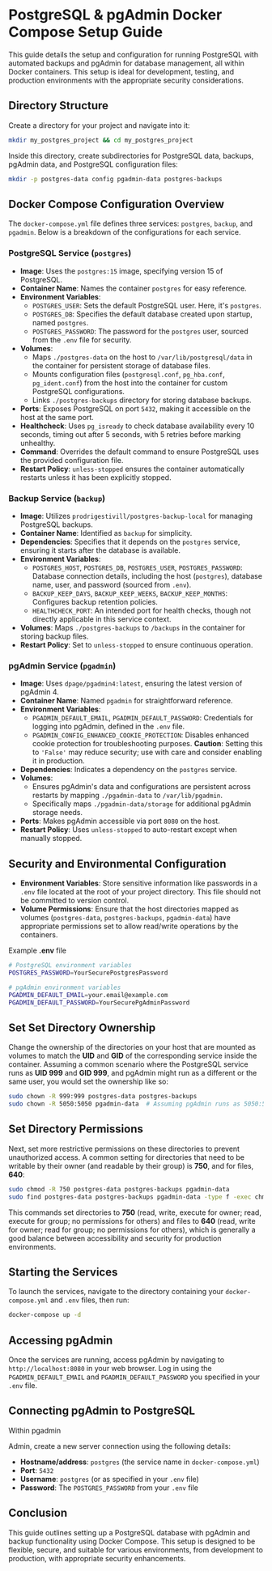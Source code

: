 # PostgreSQL & pgAdmin Docker Compose Setup Guide

This guide details the setup and configuration for running PostgreSQL with automated backups and pgAdmin for database management, all within Docker containers. This setup is ideal for development, testing, and production environments with the appropriate security considerations.

## Directory Structure

Create a directory for your project and navigate into it:

```bash
mkdir my_postgres_project && cd my_postgres_project
```

Inside this directory, create subdirectories for PostgreSQL data, backups, pgAdmin data, and PostgreSQL configuration files:

```bash
mkdir -p postgres-data config pgadmin-data postgres-backups
```

## Docker Compose Configuration Overview

The `docker-compose.yml` file defines three services: `postgres`, `backup`, and `pgadmin`. Below is a breakdown of the configurations for each service.

### PostgreSQL Service (`postgres`)

- **Image**: Uses the `postgres:15` image, specifying version 15 of PostgreSQL.
- **Container Name**: Names the container `postgres` for easy reference.
- **Environment Variables**:
  - `POSTGRES_USER`: Sets the default PostgreSQL user. Here, it's `postgres`.
  - `POSTGRES_DB`: Specifies the default database created upon startup, named `postgres`.
  - `POSTGRES_PASSWORD`: The password for the `postgres` user, sourced from the `.env` file for security.
- **Volumes**:
  - Maps `./postgres-data` on the host to `/var/lib/postgresql/data` in the container for persistent storage of database files.
  - Mounts configuration files (`postgresql.conf`, `pg_hba.conf`, `pg_ident.conf`) from the host into the container for custom PostgreSQL configurations.
  - Links `./postgres-backups` directory for storing database backups.
- **Ports**: Exposes PostgreSQL on port `5432`, making it accessible on the host at the same port.
- **Healthcheck**: Uses `pg_isready` to check database availability every 10 seconds, timing out after 5 seconds, with 5 retries before marking unhealthy.
- **Command**: Overrides the default command to ensure PostgreSQL uses the provided configuration file.
- **Restart Policy**: `unless-stopped` ensures the container automatically restarts unless it has been explicitly stopped.

### Backup Service (`backup`)

- **Image**: Utilizes `prodrigestivill/postgres-backup-local` for managing PostgreSQL backups.
- **Container Name**: Identified as `backup` for simplicity.
- **Dependencies**: Specifies that it depends on the `postgres` service, ensuring it starts after the database is available.
- **Environment Variables**:
  - `POSTGRES_HOST`, `POSTGRES_DB`, `POSTGRES_USER`, `POSTGRES_PASSWORD`: Database connection details, including the host (`postgres`), database name, user, and password (sourced from `.env`).
  - `BACKUP_KEEP_DAYS`, `BACKUP_KEEP_WEEKS`, `BACKUP_KEEP_MONTHS`: Configures backup retention policies.
  - `HEALTHCHECK_PORT`: An intended port for health checks, though not directly applicable in this service context.
- **Volumes**: Maps `./postgres-backups` to `/backups` in the container for storing backup files.
- **Restart Policy**: Set to `unless-stopped` to ensure continuous operation.

### pgAdmin Service (`pgadmin`)

- **Image**: Uses `dpage/pgadmin4:latest`, ensuring the latest version of pgAdmin 4.
- **Container Name**: Named `pgadmin` for straightforward reference.
- **Environment Variables**:
  - `PGADMIN_DEFAULT_EMAIL`, `PGADMIN_DEFAULT_PASSWORD`: Credentials for logging into pgAdmin, defined in the `.env` file.
  - `PGADMIN_CONFIG_ENHANCED_COOKIE_PROTECTION`: Disables enhanced cookie protection for troubleshooting purposes. **Caution**: Setting this to `'False'` may reduce security; use with care and consider enabling it in production.
- **Dependencies**: Indicates a dependency on the `postgres` service.
- **Volumes**:
  - Ensures pgAdmin's data and configurations are persistent across restarts by mapping `./pgadmin-data` to `/var/lib/pgadmin`.
  - Specifically maps `./pgadmin-data/storage` for additional pgAdmin storage needs.
- **Ports**: Makes pgAdmin accessible via port `8080` on the host.
- **Restart Policy**: Uses `unless-stopped` to auto-restart except when manually stopped.

## Security and Environmental Configuration

- **Environment Variables**: Store sensitive information like passwords in a `.env` file located at the root of your project directory. This file should not be committed to version control.
- **Volume Permissions**: Ensure that the host directories mapped as volumes (`postgres-data`, `postgres-backups`, `pgadmin-data`) have appropriate permissions set to allow read/write operations by the containers.

Example **.env** file

```bash
# PostgreSQL environment variables
POSTGRES_PASSWORD=YourSecurePostgresPassword

# pgAdmin environment variables
PGADMIN_DEFAULT_EMAIL=your.email@example.com
PGADMIN_DEFAULT_PASSWORD=YourSecurePgAdminPassword
```
## Set Set Directory Ownership
Change the ownership of the directories on your host that are mounted as volumes to match the **UID** and **GID** of the corresponding service inside the container. Assuming a common scenario where the PostgreSQL service runs as **UID 999** and **GID 999**, and pgAdmin might run as a different or the same user, you would set the ownership like so:
```bash
sudo chown -R 999:999 postgres-data postgres-backups
sudo chown -R 5050:5050 pgadmin-data  # Assuming pgAdmin runs as 5050:5050, adjust as necessary

```

## Set Directory Permissions
 Next, set more restrictive permissions on these directories to prevent unauthorized access. A common setting for directories that need to be writable by their owner (and readable by their group) is **750**, and for files, **640**:

```bash
sudo chmod -R 750 postgres-data postgres-backups pgadmin-data
sudo find postgres-data postgres-backups pgadmin-data -type f -exec chmod 640 {} \;

```

This commands set directories to **750** (read, write, execute for owner; read, execute for group; no permissions for others) and files to **640** (read, write for owner; read for group; no permissions for others), which is generally a good balance between accessibility and security for production environments.


## Starting the Services

To launch the services, navigate to the directory containing your `docker-compose.yml` and `.env` files, then run:

```bash
docker-compose up -d
```

## Accessing pgAdmin

Once the services are running, access pgAdmin by navigating to `http://localhost:8080` in your web browser. Log in using the `PGADMIN_DEFAULT_EMAIL` and `PGADMIN_DEFAULT_PASSWORD` you specified in your `.env` file.

## Connecting pgAdmin to PostgreSQL

Within pgadmin

Admin, create a new server connection using the following details:

- **Hostname/address**: `postgres` (the service name in `docker-compose.yml`)
- **Port**: `5432`
- **Username**: `postgres` (or as specified in your `.env` file)
- **Password**: The `POSTGRES_PASSWORD` from your `.env` file

## Conclusion

This guide outlines setting up a PostgreSQL database with pgAdmin and backup functionality using Docker Compose. This setup is designed to be flexible, secure, and suitable for various environments, from development to production, with appropriate security enhancements.
